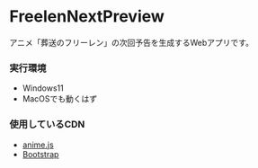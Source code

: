 # FreelenNextPreview

アニメ「葬送のフリーレン」の次回予告を生成するWebアプリです。

### 実行環境
- Windows11
- MacOSでも動くはず


### 使用しているCDN
- [anime.js](https://animejs.com/)
- [Bootstrap](https://getbootstrap.jp/docs/5.3/getting-started/introduction/)

